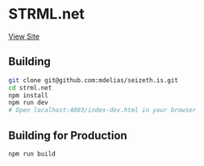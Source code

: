 STRML.net
=========

[View Site](https://seizeth.is)

Building
--------

```bash
git clone git@github.com:mdelias/seizeth.is.git
cd strml.net
npm install
npm run dev
# Open localhost:4003/index-dev.html in your browser
```

Building for Production
--------

```bash
npm run build
```
